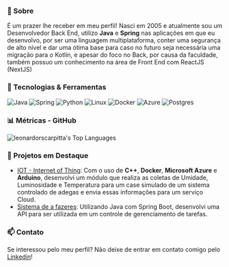 ### 📌 Sobre
É um prazer lhe receber em meu perfil! Nasci em 2005 e atualmente sou um Desenvolvedor Back End, utilizo **Java** e **Spring** nas aplicações em que eu desenvolvo, por ser uma linguagem multiplataforma, conter uma segurança de alto nível e dar uma ótima base para caso no futuro seja necessária uma migração para o Kotlin, e apesar do foco no Back, por causa da faculdade, também possuo um conhecimento na área de Front End com ReactJS (NextJS)

### 🔧 Tecnologias & Ferramentas

![Java](https://img.shields.io/badge/java-%23ED8B00.svg?style=for-the-badge&logo=openjdk&logoColor=white)
![Spring](https://img.shields.io/badge/spring-%236DB33F.svg?style=for-the-badge&logo=spring&logoColor=white)
![Python](https://img.shields.io/badge/python-3670A0?style=for-the-badge&logo=python&logoColor=ffdd54)
![Linux](https://img.shields.io/badge/Linux-FCC624?style=for-the-badge&logo=linux&logoColor=black)
![Docker](https://img.shields.io/badge/docker-%230db7ed.svg?style=for-the-badge&logo=docker&logoColor=white)
![Azure](https://img.shields.io/badge/azure-%230072C6.svg?style=for-the-badge&logo=microsoftazure&logoColor=white)
![Postgres](https://img.shields.io/badge/postgres-%23316192.svg?style=for-the-badge&logo=postgresql&logoColor=white)


### 📊 Métricas - GitHub
![leonardorscarpitta's Top Languages](https://github-readme-stats.vercel.app/api/top-langs/?username=leonardorscarpitta&theme=kacho_ga&show_icons=true&hide_border=true&layout=compact)

### 📂 Projetos em Destaque
- [IOT - Internet of Thing](https://github.com/leonardorscarpitta/iot-project): Com o uso de **C++**, **Docker**, **Microsoft Azure** e **Arduino**, desenvolvi um módulo que realiza as coletas de Umidade, Luminosidade e Temperatura para um case simulado de um sistema controlado de adegas e envia essas informações para um serviço Cloud. <br>
- [Sistema de a fazeres](https://github.com/leonardorscarpitta/todolistApi): Utilizando Java com Spring Boot, desenvolvi uma API para ser utilizada em um controle de gerenciamento de tarefas.

### 📫 Contato
Se interessou pelo meu perfil? Não deixe de entrar em contato comigo pelo [Linkedin](https://www.linkedin.com/in/leonardo-rocha-scarpitta-26a28629b/)!
